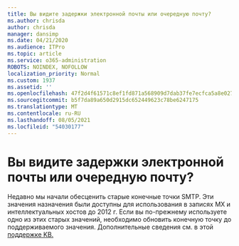 ```yaml
---
title: Вы видите задержки электронной почты или очередную почту?
ms.author: chrisda
author: chrisda
manager: dansimp
ms.date: 04/21/2020
ms.audience: ITPro
ms.topic: article
ms.service: o365-administration
ROBOTS: NOINDEX, NOFOLLOW
localization_priority: Normal
ms.custom: 1937
ms.assetid: ''
ms.openlocfilehash: 47f2d4f61571c8ef1fd871a568909d7dab37fe7ecfca5a8e02728e12b759ae40
ms.sourcegitcommit: b5f7da89a650d2915dc652449623c78be6247175
ms.translationtype: MT
ms.contentlocale: ru-RU
ms.lasthandoff: 08/05/2021
ms.locfileid: "54030177"
---
```

# <a name="are-you-seeing-email-delays-or-queued-mail"></a>Вы видите задержки электронной почты или очередную почту?

Недавно мы начали обесценить старые конечные точки SMTP. Эти значения назначения были доступны для использования в записях MX и интеллектуальных хостов до 2012 г. Если вы по-прежнему используете одно из этих старых значений, необходимо обновить конечную точку до поддерживаемого значения. Дополнительные сведения см. в этой [поддержке KB.](https://support.microsoft.com/help/4057301/attr35-response-code-when-mail-is-sent-to-eop-exo)

